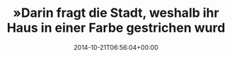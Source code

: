---
retweeted: false
source: <a href="http://mvilla.it/fenix" rel="nofollow">Fenix for Android</a>
entities:
  hashtags: []
  symbols: []
  user_mentions: []
  urls:
  - url: http://t.co/RruNIDIeTR
    expanded_url: http://m.sz-online.de/nachrichten/langebrueck-treibts-viel-zu-bunt-2954670.html
    display_url: m.sz-online.de/nachrichten/la…
    indices:
    - '116'
    - '138'
display_text_range:
- '0'
- '138'
favorite_count: '0'
id_str: '524454052047097856'
truncated: false
retweet_count: '0'
id: '524454052047097856'
possibly_sensitive: false
created_at: Tue Oct 21 06:56:04 +0000 2014
favorited: false
full_text: "»Darin fragt die Stadt, weshalb ihr Haus in einer Farbe gestrichen wurde,
  die nicht den Vorschriften entspricht.« -"
lang: de
quote_url: http://m.sz-online.de/nachrichten/langebrueck-treibts-viel-zu-bunt-2954670.html
tags:
- pesos/twitter
date: '2014-10-21T06:56:04+00:00'
src: https://twitter.com/bascht/status/524454052047097856
original_url: https://twitter.com/bascht/status/524454052047097856
type: twitter_tweet
text: "»Darin fragt die Stadt, weshalb ihr Haus in einer Farbe gestrichen wurde, die
  nicht den Vorschriften entspricht.« -"
title: "»Darin fragt die Stadt, weshalb ihr Haus in einer Farbe gestrichen wurd"

---